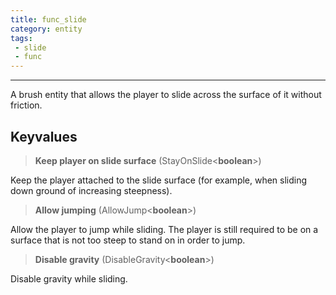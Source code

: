 ```yaml
---
title: func_slide
category: entity
tags:
 - slide
 - func
---
```


----
A brush entity that allows the player to slide across the surface of it without friction. 

## Keyvalues

>**Keep player on slide surface** (StayOnSlide&lt;**boolean**&gt;)

Keep the player attached to the slide surface (for example, when sliding down ground of increasing steepness).

>**Allow jumping** (AllowJump&lt;**boolean**&gt;)

Allow the player to jump while sliding. The player is still required to be on a surface that is not too steep to stand on in order to jump.

>**Disable gravity** (DisableGravity&lt;**boolean**&gt;)

 Disable gravity while sliding.

